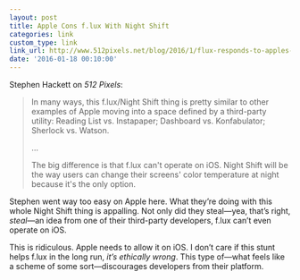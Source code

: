 ```yaml
---
layout: post
title: Apple Cons f.lux With Night Shift
categories: link
custom_type: link
link_url: http://www.512pixels.net/blog/2016/1/flux-responds-to-apples-night-shift
date: '2016-01-18 00:10:00'
---
```

Stephen Hackett on *512 Pixels*:

> In many ways, this f.lux/Night Shift thing is pretty similar to other examples of Apple moving into a space defined by a third-party utility: Reading List vs. Instapaper; Dashboard vs. Konfabulator; Sherlock vs. Watson.
>
> …
>
> The big difference is that f.lux can't operate on iOS. Night Shift will be the way users can change their screens' color temperature at night because it's the only option.

Stephen went way too easy on Apple here. What they’re doing with this whole Night Shift thing is appalling. Not only did they steal—yea, that’s right, *steal*—an idea from one of their third-party developers, f.lux can’t even operate on iOS.

This is ridiculous. Apple needs to allow it on iOS. I don’t care if this stunt helps f.lux in the long run, *it’s ethically wrong*. This type of—what feels like a scheme of some sort—discourages developers from their platform.